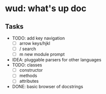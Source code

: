 # wud: what's up doc

## Tasks

- TODO: add key navigation
  - [ ] arrow keys/hjkl
  - [ ] / search
  - [ ] m new module prompt
- IDEA: pluggable parsers for other languages
- TODO: classes
  - [ ] constructor
  - [ ] methods
  - [ ] attributes
- DONE: basic browser of docstrings
